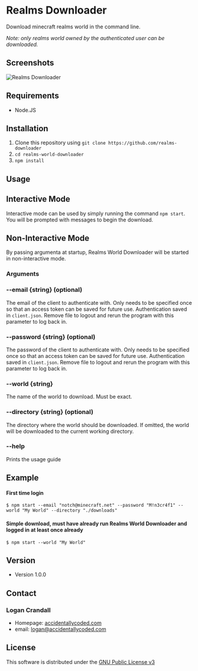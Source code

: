 # Realms Downloader
Download minecraft realms world in the command line.

*Note: only realms world owned by the authenticated user can be downloaded.*

## Screenshots
![Realms Downloader](https://i.imgur.com/dfNnwBY.png)

## Requirements
- Node.JS

## Installation
1. Clone this repository using `git clone https://github.com/realms-downloader`
2. `cd realms-world-downloader`
3. `npm install`

## Usage
## Interactive Mode
Interactive mode can be used by simply running the command `npm start`. You will be prompted with messages to begin the download.

## Non-Interactive Mode
By passing argumenta at startup, Realms World Downloader will be started in non-interactive mode.

### Arguments

### --email {string} (optional)
The email of the client to authenticate with. Only needs to be specified once so that an access token can be saved for future use. Authentication saved in `client.json`. Remove file to logout and rerun the program with this parameter to log back in.

### --password {string} (optional)
The password of the client to authenticate with. Only needs to be specified once so that an access token can be saved for future use. Authentication saved in `client.json`. Remove file to logout and rerun the program with this parameter to log back in.

### --world {string}
The name of the world to download. Must be exact.

### --directory {string} (optional)
The directory where the world should be downloaded. If omitted, the world will be downloaded to the current working directory.

### --help
Prints the usage guide

## Example
#### First time login
```
$ npm start --email "notch@minecraft.net" --password "M!n3cr4f1" --world "My World" --directory "./downloads"
```

#### Simple download, must have already run Realms World Downloader and logged in at least once already
```
$ npm start --world "My World"
```

## Version
- Version 1.0.0

## Contact
### Logan Crandall
- Homepage: [accidentallycoded.com](https://accidentallycoded.com)
- email: logan@accidentallycoded.com

## License
This software is distributed under the [GNU Public License v3](https://github.com/link00000000/realms-world-downloader/blob/master/LICENSE)

